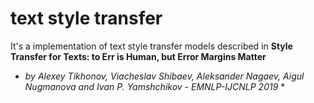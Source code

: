 # text style transfer
It's a implementation of text style transfer models described in 
**Style Transfer for Texts: to Err is Human, but Error Margins Matter**
* *by Alexey Tikhonov, Viacheslav Shibaev, Aleksander Nagaev, Aigul Nugmanova and Ivan P. Yamshchikov - EMNLP-IJCNLP 2019* *
